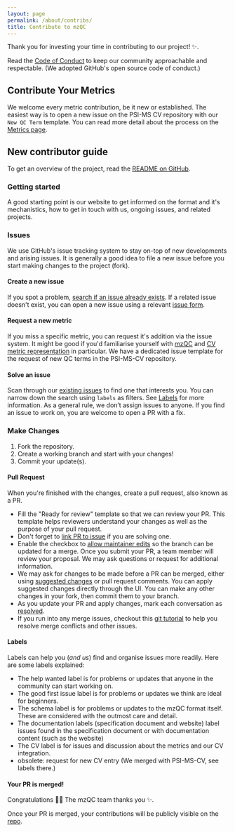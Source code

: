 ```yaml
---
layout: page
permalink: /about/contribs/
title: Contribute to mzQC
---
```


Thank you for investing your time in contributing to our project! :sparkles:. 

Read the [Code of Conduct](https://github.com/github/docs/blob/main/CODE_OF_CONDUCT.md) to keep our community approachable and respectable. (We adopted GitHub's open source code of conduct.)

## Contribute Your Metrics

We welcome every metric contribution, be it new or established. The easiest way is to open a new issue on the PSI-MS CV repository with our `New QC Term` template. You can read more detail about the process on the [Metrics page](../../metrics/).

## New contributor guide

To get an overview of the project, read the [README on GitHub](https://github.com/HUPO-PSI/mzQC/blob/main/README.md). 

### Getting started

A good starting point is our website to get informed on the format and it's mechanistics, how to get in touch with us, ongoing issues, and related projects.

### Issues

We use GitHub's issue tracking system to stay on-top of new developments and arising issues. It is generally a good idea to file a new issue before you start making changes to the project (fork).

#### Create a new issue

If you spot a problem, [search if an issue already exists](https://docs.github.com/en/github/searching-for-information-on-github/searching-on-github/searching-issues-and-pull-requests#search-by-the-title-body-or-comments). If a related issue doesn't exist, you can open a new issue using a relevant [issue form](https://github.com/github/docs/issues/new/choose). 

#### Request a new metric

If you miss a specific metric, you can request it's addition via the issue system. It might be good if you'd familiarise yourself with [mzQC](https://hupo-psi.github.io/mzqc/) and [CV metric representation](https://hupo-psi.github.io/mzqc/metrics/) in particular. We have a dedicated issue template for the request of new QC terms in the PSI-MS-CV repository. 

#### Solve an issue

Scan through our [existing issues](https://github.com/HUPO-PSI/mzQC/issues) to find one that interests you. You can narrow down the search using `labels` as filters. See [Labels](https://github.com/github/docs/contributing/how-to-use-labels.md) for more information. As a general rule, we don’t assign issues to anyone. If you find an issue to work on, you are welcome to open a PR with a fix.

### Make Changes

1. Fork the repository.
2. Create a working branch and start with your changes!
3. Commit your update(s).

#### Pull Request

When you're finished with the changes, create a pull request, also known as a PR.
- Fill the "Ready for review" template so that we can review your PR. This template helps reviewers understand your changes as well as the purpose of your pull request. 
- Don't forget to [link PR to issue](https://docs.github.com/en/issues/tracking-your-work-with-issues/linking-a-pull-request-to-an-issue) if you are solving one.
- Enable the checkbox to [allow maintainer edits](https://docs.github.com/en/github/collaborating-with-issues-and-pull-requests/allowing-changes-to-a-pull-request-branch-created-from-a-fork) so the branch can be updated for a merge.
Once you submit your PR, a team member will review your proposal. We may ask questions or request for additional information.
- We may ask for changes to be made before a PR can be merged, either using [suggested changes](https://docs.github.com/en/github/collaborating-with-issues-and-pull-requests/incorporating-feedback-in-your-pull-request) or pull request comments. You can apply suggested changes directly through the UI. You can make any other changes in your fork, then commit them to your branch.
- As you update your PR and apply changes, mark each conversation as [resolved](https://docs.github.com/en/github/collaborating-with-issues-and-pull-requests/commenting-on-a-pull-request#resolving-conversations).
- If you run into any merge issues, checkout this [git tutorial](https://github.com/skills/resolve-merge-conflicts) to help you resolve merge conflicts and other issues.

#### Labels

Labels can help you (*and us*) find and organise issues more readily. Here are some labels explained:
- The help wanted label is for problems or updates that anyone in the community can start working on.
- The good first issue label is for problems or updates we think are ideal for beginners.
- The schema label is for problems or updates to the mzQC format itself. These are considered with the outmost care and detail.
- The documentation labels (specification document and website) label issues found in the specification document or with documentation content (such as the website)
- The CV label is for issues and discussion about the metrics and our CV integration.
- obsolete: request for new CV entry (We merged with PSI-MS-CV, see labels there.) 

#### Your PR is merged!

Congratulations :tada::tada: The mzQC team thanks you :sparkles:. 

Once your PR is merged, your contributions will be publicly visible on the [repo](https://github.com/HUPO-PSI/mzQC). 
